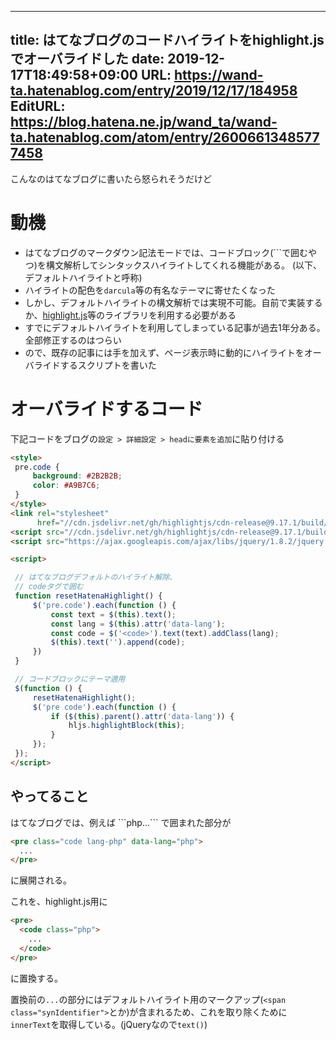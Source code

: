 ---
title: はてなブログのコードハイライトをhighlight.jsでオーバライドした
date: 2019-12-17T18:49:58+09:00
URL: https://wand-ta.hatenablog.com/entry/2019/12/17/184958
EditURL: https://blog.hatena.ne.jp/wand_ta/wand-ta.hatenablog.com/atom/entry/26006613485777458
-------------------------------------

こんなのはてなブログに書いたら怒られそうだけど


# 動機

- はてなブログのマークダウン記法モードでは、コードブロック(\`\`\`で囲むやつ)を構文解析してシンタックスハイライトしてくれる機能がある。
(以下、デフォルトハイライトと呼称)
- ハイライトの配色を`darcula`等の有名なテーマに寄せたくなった
- しかし、デフォルトハイライトの構文解析では実現不可能。自前で実装するか、[highlight.js](https://highlightjs.org/static/demo/)等のライブラリを利用する必要がある
- すでにデフォルトハイライトを利用してしまっている記事が過去1年分ある。全部修正するのはつらい
- ので、既存の記事には手を加えず、ページ表示時に動的にハイライトをオーバライドするスクリプトを書いた


# オーバライドするコード

下記コードをブログの`設定 > 詳細設定 > headに要素を追加`に貼り付ける

```html
<style>
 pre.code {
     background: #2B2B2B;
     color: #A9B7C6;
 }
</style>
<link rel="stylesheet"
      href="//cdn.jsdelivr.net/gh/highlightjs/cdn-release@9.17.1/build/styles/darcula.min.css">
<script src="//cdn.jsdelivr.net/gh/highlightjs/cdn-release@9.17.1/build/highlight.min.js"></script>
<script src="https://ajax.googleapis.com/ajax/libs/jquery/1.8.2/jquery.min.js"></script>

<script>

 // はてなブログデフォルトのハイライト解除、
 // codeタグで囲む
 function resetHatenaHighlight() {
     $('pre.code').each(function () {
         const text = $(this).text();
         const lang = $(this).attr('data-lang');
         const code = $('<code>').text(text).addClass(lang);
         $(this).text('').append(code);
     })
 }

 // コードブロックにテーマ適用
 $(function () {
     resetHatenaHighlight();
     $('pre code').each(function () {
         if ($(this).parent().attr('data-lang')) {
             hljs.highlightBlock(this);
         }
     });
 });
</script>
```

## やってること

はてなブログでは、例えば \`\`\`php...\`\`\` で囲まれた部分が

```html
<pre class="code lang-php" data-lang="php">
  ...
</pre>
```

に展開される。

これを、highlight.js用に

```html
<pre>
  <code class="php">
    ...
  </code>
</pre>
```

に置換する。

置換前の`...`の部分にはデフォルトハイライト用のマークアップ(`<span class="synIdentifier">`とか)が含まれるため、これを取り除くために`innerText`を取得している。(jQueryなので`text()`)
